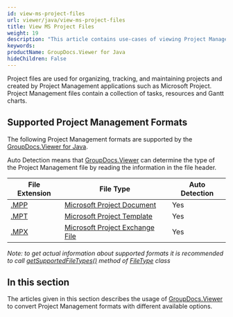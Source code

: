 ```yaml
---
id: view-ms-project-files
url: viewer/java/view-ms-project-files
title: View MS Project Files
weight: 19
description: "This article contains use-cases of viewing Project Management file with GroupDocs.Viewer within your Java applications."
keywords: 
productName: GroupDocs.Viewer for Java
hideChildren: False
---
```

Project files are used for organizing, tracking, and maintaining projects and created by Project Management applications such as Microsoft Project. Project Management files contain a collection of tasks, resources and Gantt charts.

## Supported Project Management Formats

The following Project Management formats are supported by the [GroupDocs.Viewer for Java](https://products.groupdocs.com/viewer/java). 

Auto Detection means that [GroupDocs.Viewer](https://products.groupdocs.com/viewer) can determine the type of the Project Management file by reading the information in the file header.

| File Extension | File Type | Auto Detection |
| --- | --- | --- |
| [.MPP](https://wiki.fileformat.com/project-management/mpp) | [Microsoft Project Document](https://wiki.fileformat.com/project-management/mpp) | Yes |
| [.MPT](https://wiki.fileformat.com/project-management/mpt) | [Microsoft Project Template](https://wiki.fileformat.com/project-management/mpt) | Yes |
| [.MPX](https://wiki.fileformat.com/project-management/mpx) | [Microsoft Project Exchange File](https://wiki.fileformat.com/project-management/mpx) | Yes |

*Note:* _to get actual information about supported formats it is recommended to call [getSupportedFileTypes()](https://apireference.groupdocs.com/viewer/java/com.groupdocs.viewer/FileType#getSupportedFileTypes()) method of [FileType](https://apireference.groupdocs.com/viewer/java/com.groupdocs.viewer/FileType) class_

## In this section

The articles given in this section describes the usage of [GroupDocs.Viewer](https://products.groupdocs.com/viewer) to convert Project Management formats with different available options.
